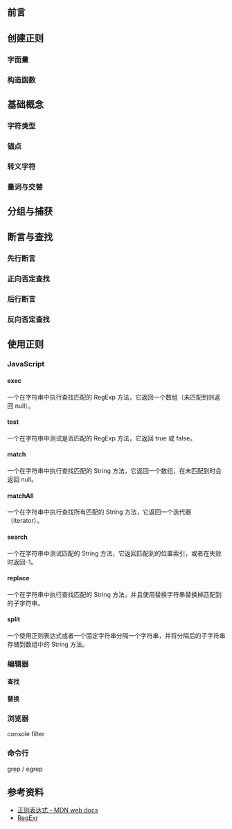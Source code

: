 ## 前言

## 创建正则

### 字面量

### 构造函数

## 基础概念

### 字符类型

### 锚点

### 转义字符

### 量词与交替

## 分组与捕获

## 断言与查找

### 先行断言

### 正向否定查找

### 后行断言

### 反向否定查找

## 使用正则

### JavaScript

#### exec

一个在字符串中执行查找匹配的 RegExp 方法，它返回一个数组（未匹配到则返回 null）。

#### test

一个在字符串中测试是否匹配的 RegExp 方法，它返回 true 或 false。

#### match

一个在字符串中执行查找匹配的 String 方法，它返回一个数组，在未匹配到时会返回 null。

#### matchAll

一个在字符串中执行查找所有匹配的 String 方法，它返回一个迭代器（iterator）。

#### search

一个在字符串中测试匹配的 String 方法，它返回匹配到的位置索引，或者在失败时返回-1。

#### replace

一个在字符串中执行查找匹配的 String 方法，并且使用替换字符串替换掉匹配到的子字符串。

#### split

一个使用正则表达式或者一个固定字符串分隔一个字符串，并将分隔后的子字符串存储到数组中的 String 方法。

### 编辑器

#### 查找

#### 替换

### 浏览器

console filter

### 命令行

grep / egrep

## 参考资料

- [正则表达式 - MDN web docs](https://developer.mozilla.org/zh-CN/docs/Web/JavaScript/Guide/Regular_Expressions)
- [RegExr](https://regexr.com/)
